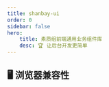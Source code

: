 ```yaml
---
title: shanbay-ui
order: 0
sidebar: false
hero:
    title: 素质组前端通用业务组件库
    desc: 🏆 让后台开发更简单
---
```


## 🖥 浏览器兼容性

